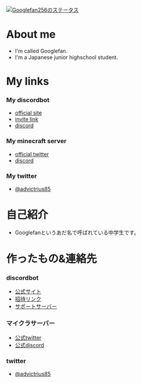 [![Googlefan256のステータス](https://github-readme-stats.vercel.app/api?username=Googlefan256)](https://github.com/anuraghazra/github-readme-stats?count_private=true&show_icons=true&theme=tokyonight)

# About me
- I'm called Googlefan.
- I'm a Japanese junior highschool student.
# My links
### My discordbot
* [official site](http://glow.f5.si)
* [invite link](http://glow.f5.si/invite/)
* [discord](http://glow.f5.si/discord/)
### My minecraft server
* [official twitter](https://twitter.com/the_no_planed)  
* [discord](https://discord.gg/tC5FJKp7FM)  
### My twitter
* [@advictrius85](https://twitter.com/advictrius85)
# 自己紹介
- Googlefanというあだ名で呼ばれている中学生です。
# 作ったもの&連絡先
### discordbot
* [公式サイト](http://glow.f5.si)
* [招待リンク](http://glow.f5.si/invite/)
* [サポートサーバー](http://glow.f5.si/discord/)
### マイクラサーバー
* [公式twitter](https://twitter.com/the_no_planed)  
* [公式discord](https://discord.gg/tC5FJKp7FM)  
### twitter
* [@advictrius85](https://twitter.com/advictrius85)
